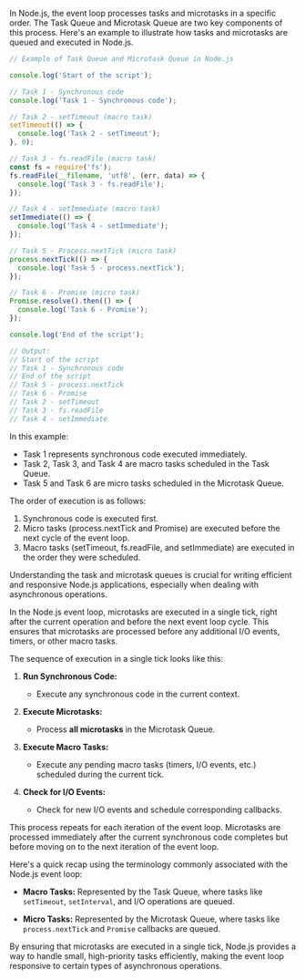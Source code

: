 In Node.js, the event loop processes tasks and microtasks in a specific order. The Task Queue and Microtask Queue are two key components of this process. Here's an example to illustrate how tasks and microtasks are queued and executed in Node.js.

```javascript
// Example of Task Queue and Microtask Queue in Node.js

console.log('Start of the script');

// Task 1 - Synchronous code
console.log('Task 1 - Synchronous code');

// Task 2 - setTimeout (macro task)
setTimeout(() => {
  console.log('Task 2 - setTimeout');
}, 0);

// Task 3 - fs.readFile (macro task)
const fs = require('fs');
fs.readFile(__filename, 'utf8', (err, data) => {
  console.log('Task 3 - fs.readFile');
});

// Task 4 - setImmediate (macro task)
setImmediate(() => {
  console.log('Task 4 - setImmediate');
});

// Task 5 - Process.nextTick (micro task)
process.nextTick(() => {
  console.log('Task 5 - process.nextTick');
});

// Task 6 - Promise (micro task)
Promise.resolve().then(() => {
  console.log('Task 6 - Promise');
});

console.log('End of the script');

// Output:
// Start of the script
// Task 1 - Synchronous code
// End of the script
// Task 5 - process.nextTick
// Task 6 - Promise
// Task 2 - setTimeout
// Task 3 - fs.readFile
// Task 4 - setImmediate
```

In this example:

- Task 1 represents synchronous code executed immediately.
- Task 2, Task 3, and Task 4 are macro tasks scheduled in the Task Queue.
- Task 5 and Task 6 are micro tasks scheduled in the Microtask Queue.

The order of execution is as follows:

1. Synchronous code is executed first.
2. Micro tasks (process.nextTick and Promise) are executed before the next cycle of the event loop.
3. Macro tasks (setTimeout, fs.readFile, and setImmediate) are executed in the order they were scheduled.

Understanding the task and microtask queues is crucial for writing efficient and responsive Node.js applications, especially when dealing with asynchronous operations.


In the Node.js event loop, microtasks are executed in a single tick, right after the current operation and before the next event loop cycle. This ensures that microtasks are processed before any additional I/O events, timers, or other macro tasks.

The sequence of execution in a single tick looks like this:

1. **Run Synchronous Code:**
   - Execute any synchronous code in the current context.

2. **Execute Microtasks:**
   - Process **all microtasks** in the Microtask Queue.

3. **Execute Macro Tasks:**
   - Execute any pending macro tasks (timers, I/O events, etc.) scheduled during the current tick.

4. **Check for I/O Events:**
   - Check for new I/O events and schedule corresponding callbacks.

This process repeats for each iteration of the event loop. Microtasks are processed immediately after the current synchronous code completes but before moving on to the next iteration of the event loop.

Here's a quick recap using the terminology commonly associated with the Node.js event loop:

- **Macro Tasks:** Represented by the Task Queue, where tasks like `setTimeout`, `setInterval`, and I/O operations are queued.

- **Micro Tasks:** Represented by the Microtask Queue, where tasks like `process.nextTick` and `Promise` callbacks are queued.

By ensuring that microtasks are executed in a single tick, Node.js provides a way to handle small, high-priority tasks efficiently, making the event loop responsive to certain types of asynchronous operations.